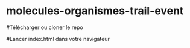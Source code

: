 # molecules-organismes-trail-event

#Télécharger ou cloner le repo

#Lancer index.html dans votre navigateur
